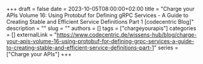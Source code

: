 +++ 
draft = false
date = 2023-10-05T08:00:00+02:00
title = "Charge your APIs Volume 16: Using Protobuf for Defining gRPC Services - A Guide to Creating Stable and Efficient Service Definitions Part 1 [codecentric Blog]"
description = ""
slug = ""
authors = []
tags = ["chargeyourapis"]
categories = []
externalLink = "https://www.codecentric.de/wissens-hub/blog/charge-your-apis-volume-16-using-protobuf-for-defining-grpc-services-a-guide-to-creating-stable-and-efficient-service-definitions-part-1"
series = ["Charge your APIs"]
+++
